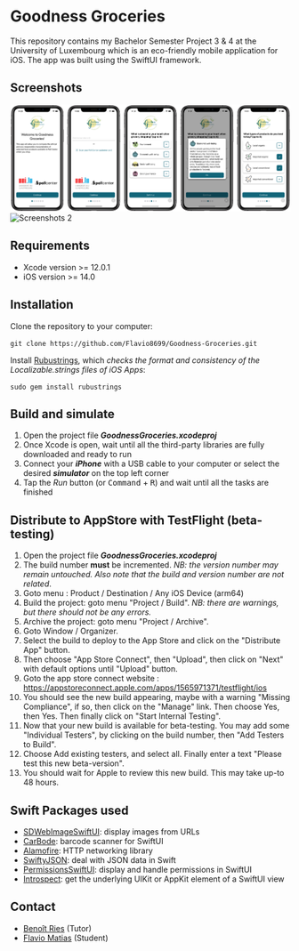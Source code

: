# Goodness Groceries
This repository contains my Bachelor Semester Project 3 & 4 at the University of Luxembourg which is an eco-friendly mobile application for iOS.
The app was built using the SwiftUI framework.

## Screenshots
![Screenshots 1](Screenshots/screenshot1.png)
![Screenshots 2](Screenshots/screenshot2.png)

## Requirements
* Xcode version >= 12.0.1
* iOS version >= 14.0

## Installation
Clone the repository to your computer:
```
git clone https://github.com/Flavio8699/Goodness-Groceries.git
```
Install [Rubustrings](https://github.com/dcordero/Rubustrings), which _checks the format and consistency of the Localizable.strings files of iOS Apps_:
```
sudo gem install rubustrings
```

## Build and simulate
1. Open the project file ***GoodnessGroceries.xcodeproj***
2. Once Xcode is open, wait until all the third-party libraries are fully downloaded and ready to run
3. Connect your ***iPhone*** with a USB cable to your computer or select the desired ***simulator*** on the top left corner
4. Tap the *Run* button (or <kbd>Command</kbd> + <kbd>R</kbd>) and wait until all the tasks are finished

## Distribute to AppStore with TestFlight (beta-testing)
1. Open the project file ***GoodnessGroceries.xcodeproj***
2. The build number **must** be incremented. _NB: the version number may remain untouched. Also note that the build and version number are not related_.
3. Goto menu : Product / Destination / Any iOS Device (arm64)
4. Build the project: goto menu "Project / Build". _NB: there are warnings, but there should not be any errors._
5. Archive the project: goto menu "Project / Archive".
6. Goto Window / Organizer.
7. Select the build to deploy to the App Store and click on the "Distribute App" button.
8. Then choose "App Store Connect", then "Upload", then click on "Next" with default options until "Upload" button.
9. Goto the app store connect website : https://appstoreconnect.apple.com/apps/1565971371/testflight/ios
10. You should see the new build appearing, maybe with a warning "Missing Compliance", if so, then click on the "Manage" link. Then choose Yes, then Yes. Then finally click on "Start Internal Testing".
11. Now that your new build is available for beta-testing. You may add some "Individual Testers", by clicking on the build number, then "Add Testers to Build".
12. Choose Add existing testers, and select all. Finally enter a text "Please test this new beta-version". 
13. You should wait for Apple to review this new build. This may take up-to 48 hours.

## Swift Packages used
* [SDWebImageSwiftUI](https://github.com/SDWebImage/SDWebImageSwiftUI): display images from URLs
* [CarBode](https://github.com/heart/CarBode-Barcode-Scanner-For-SwiftUI): barcode scanner for SwiftUI
* [Alamofire](https://github.com/Alamofire/Alamofire.git): HTTP networking library
* [SwiftyJSON](https://github.com/SwiftyJSON/SwiftyJSON.git): deal with JSON data in Swift
* [PermissionsSwiftUI](https://github.com/jevonmao/PermissionsSwiftUI): display and handle permissions in SwiftUI
* [Introspect](https://github.com/siteline/SwiftUI-Introspect): get the underlying UIKit or AppKit element of a SwiftUI view

## Contact
* [Benoît Ries](mailto:benoit.ries@uni.lu) (Tutor)
* [Flavio Matias](mailto:flavio8699@gmail.com) (Student)
